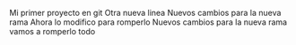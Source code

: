 Mi primer proyecto en git
Otra nueva linea
Nuevos cambios para la nueva rama Ahora lo modifico para romperlo
Nuevos cambios para la nueva rama vamos a romperlo todo

